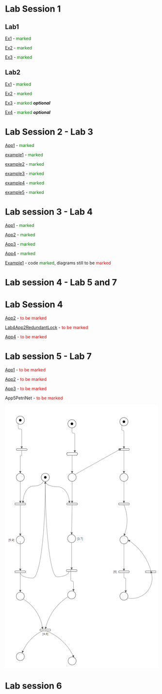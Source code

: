 # Lab Session 1
## Lab1
[Ex1](src%2FLabSession1%2FLab1%2FEx1) - <span style="color:green">marked</span>

[Ex2](src%2FLabSession1%2FLab1%2FEx2) - <span style="color:green">marked</span>

[Ex3](src%2FLabSession1%2FLab1%2FEx3) - <span style="color:green">marked</span>

## Lab2

[Ex1](src%2FLabSession1%2FLab2%2FEx1) - <span style="color:green">marked</span>

[Ex2](src%2FLabSession1%2FLab2%2FEx2) - <span style="color:green">marked</span>

[Ex3](src%2FLabSession1%2FLab2%2FEx3) - <span style="color:green">marked</span> _**optional**_

[Ex4](src%2FLabSession1%2FLab2%2FEx4) - <span style="color:green">marked</span> _**optional**_

# Lab Session 2 - Lab 3

[App1](src%2FLabSession2%2FLab3%2FApp1) - <span style="color:green">marked</span>

[example1](src%2FLabSession2%2FLab3%2Fexample1) - <span style="color:green">marked</span>

[example2](src%2FLabSession2%2FLab3%2Fexample2) - <span style="color:green">marked</span>

[example3](src%2FLabSession2%2FLab3%2Fexample3) - <span style="color:green">marked</span>

[example4](src%2FLabSession2%2FLab3%2Fexample4) - <span style="color:green">marked</span>

[example5](src%2FLabSession2%2FLab3%2Fexample5) - <span style="color:green">marked</span>

# Lab session 3 - Lab 4

[App1](src%2FLabSession3%2FLab4%2FApp1) - <span style="color:green">marked</span>

[App2](src%2FLabSession3%2FLab4%2FApp2) - <span style="color:green">marked</span>

[App3](src%2FLabSession3%2FLab4%2FApp3) - <span style="color:green">marked</span>

[App4](src%2FLabSession3%2FLab4%2FApp4) - <span style="color:green">marked</span>

[Example1](src%2FLabSession3%2FLab4%2FExample1) - code <span style="color:green">marked</span>, diagrams still to be <span style="color:red">marked</span>

# Lab session 4 - Lab 5 and 7

# Lab  Session 4

[App2](src%2FLabSession4%2FLab5%2FApp2) - <span style="color:red">to be marked</span>

[Lab4App2RedundantLock](src%2FLabSession4%2FLab5%2FLab4App2RedundantLock) - <span style="color:red">to be marked</span>

[App4](src%2FLabSession4%2FLab7%2FApp4) - <span style="color:red">to be marked</span>

# Lab session 5 - Lab 7

[App1](src%2FLabSession5%2FLab7%2FApp1) - <span style="color:red">to be marked</span>

[App2](src%2FLabSession5%2FLab7%2FApp2) - <span style="color:red">to be marked</span>

[App3](src%2FLabSession5%2FLab7%2FApp3) - <span style="color:red">to be marked</span>

App5PetriNet - <span style="color:red">to be marked</span>

![App5PetriNet.PNG](src%2FLabSession5%2FLab7%2FApp5PetriNet.PNG)

# Lab session 6

